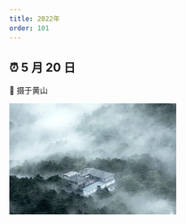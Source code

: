 ```yaml
---
title: 2022年
order: 101
---
```


<style>
    img{
       height: 200px;
       object-fit:contain;
       margin-right: 5px;
    }
</style>

## ⏰ 5 月 20 日

📍 摄于黄山

![](./image/0520/1843851.jpg)
